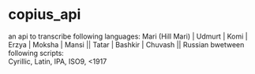 # copius_api
an api to transcribe following languages: Mari (Hill Mari) | Udmurt | Komi | Erzya | Moksha | Mansi || Tatar | Bashkir | Chuvash || Russian
bwetween following scripts:  
Cyrillic, Latin, IPA, ISO9, <1917
